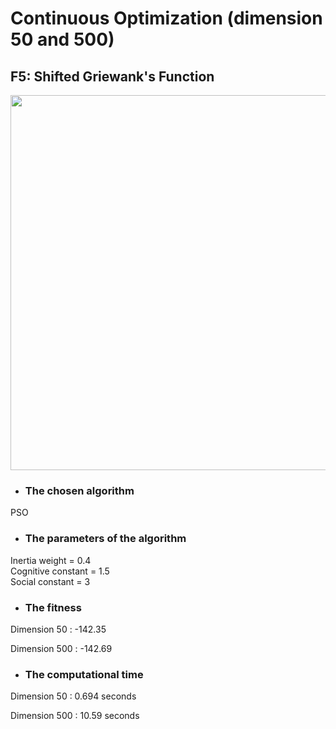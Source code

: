 # Continuous Optimization (dimension 50 and 500)
## F5: Shifted Griewank's Function   

<image src = "https://user-images.githubusercontent.com/57988473/81315668-dd3efa00-908a-11ea-817e-d9a99f580b58.png" width = "600">



- ### The chosen algorithm       
PSO

- ###	The parameters of the algorithm  
Inertia weight = 0.4   
Cognitive constant  = 1.5   
Social constant = 3   


- ### The fitness     
Dimension 50  :    -142.35

Dimension 500 :    -142.69  
     

- ###	The computational time     
Dimension 50   :    0.694 seconds 

Dimension 500 :    10.59   seconds  
